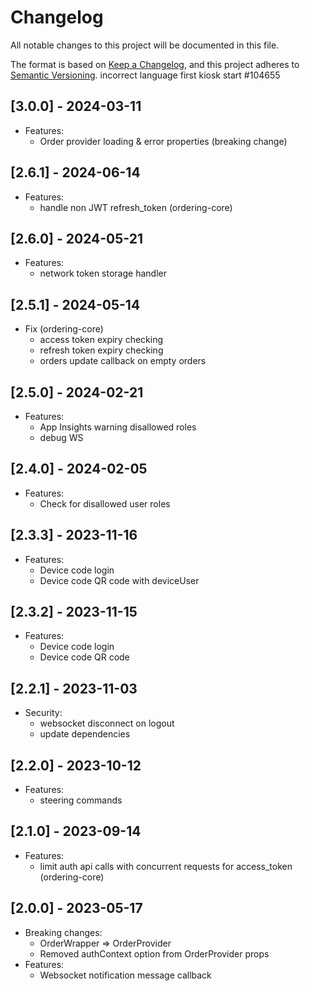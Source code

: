 # Changelog

All notable changes to this project will be documented in this file.

The format is based on [Keep a Changelog](https://keepachangelog.com/en/1.0.0/),
and this project adheres to [Semantic Versioning](https://semver.org/spec/v2.0.0.html).
incorrect language first kiosk start #104655

## [3.0.0] - 2024-03-11
- Features:
  - Order provider loading & error properties (breaking change)

## [2.6.1] - 2024-06-14
- Features:
  - handle non JWT refresh_token (ordering-core)

## [2.6.0] - 2024-05-21
- Features:
  - network token storage handler

## [2.5.1] - 2024-05-14
- Fix (ordering-core)
    - access token expiry checking
    - refresh token expiry checking
    - orders update callback on empty orders

## [2.5.0] - 2024-02-21
- Features:
  - App Insights warning disallowed roles
  - debug WS

## [2.4.0] - 2024-02-05
- Features:
  - Check for disallowed user roles

## [2.3.3] - 2023-11-16
- Features:
  - Device code login
  - Device code QR code with deviceUser

## [2.3.2] - 2023-11-15
- Features:
  - Device code login
  - Device code QR code

## [2.2.1] - 2023-11-03
- Security:
  - websocket disconnect on logout
  - update dependencies

## [2.2.0] - 2023-10-12
- Features:
  - steering commands

## [2.1.0] - 2023-09-14
- Features:
  - limit auth api calls with concurrent requests for access_token (ordering-core)

## [2.0.0] - 2023-05-17

- Breaking changes:
  - OrderWrapper => OrderProvider
  - Removed authContext option from OrderProvider props
- Features:
  - Websocket notification message callback

